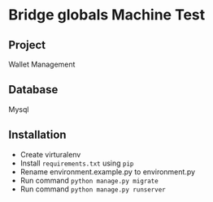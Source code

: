 # Bridge globals Machine Test

## Project 
Wallet Management

## Database
Mysql
## Installation
* Create virturalenv
* Install `requirements.txt` using `pip`
* Rename environment.example.py to environment.py 
* Run command `python manage.py migrate`
* Run command `python manage.py runserver`



